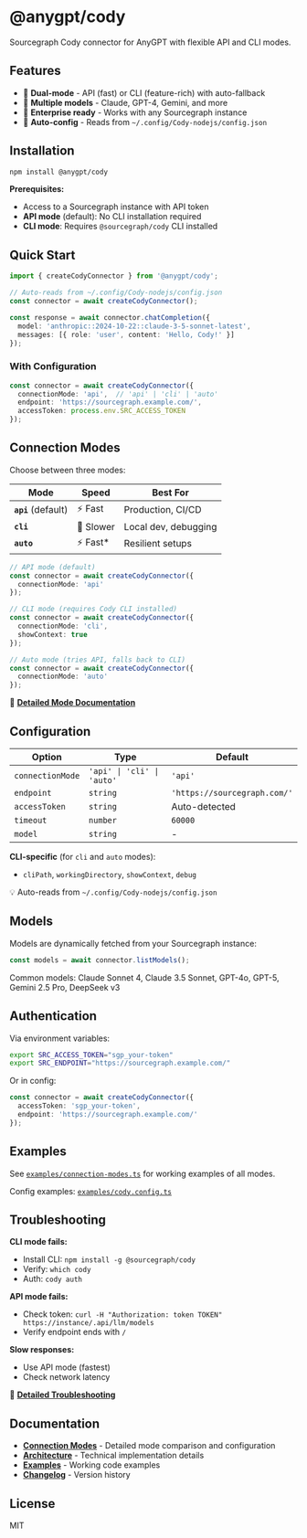 # @anygpt/cody

Sourcegraph Cody connector for AnyGPT with flexible API and CLI modes.

## Features

- 🚀 **Dual-mode** - API (fast) or CLI (feature-rich) with auto-fallback
- 🔄 **Multiple models** - Claude, GPT-4, Gemini, and more
- 🎯 **Enterprise ready** - Works with any Sourcegraph instance
- 🔧 **Auto-config** - Reads from `~/.config/Cody-nodejs/config.json`

## Installation

```bash
npm install @anygpt/cody
```

**Prerequisites:**
- Access to a Sourcegraph instance with API token
- **API mode** (default): No CLI installation required
- **CLI mode**: Requires `@sourcegraph/cody` CLI installed

## Quick Start

```typescript
import { createCodyConnector } from '@anygpt/cody';

// Auto-reads from ~/.config/Cody-nodejs/config.json
const connector = await createCodyConnector();

const response = await connector.chatCompletion({
  model: 'anthropic::2024-10-22::claude-3-5-sonnet-latest',
  messages: [{ role: 'user', content: 'Hello, Cody!' }]
});
```

### With Configuration

```typescript
const connector = await createCodyConnector({
  connectionMode: 'api',  // 'api' | 'cli' | 'auto'
  endpoint: 'https://sourcegraph.example.com/',
  accessToken: process.env.SRC_ACCESS_TOKEN
});
```

## Connection Modes

Choose between three modes:

| Mode | Speed | Best For |
|------|-------|----------|
| **`api`** (default) | ⚡ Fast | Production, CI/CD |
| **`cli`** | 🐢 Slower | Local dev, debugging |
| **`auto`** | ⚡ Fast* | Resilient setups |

```typescript
// API mode (default)
const connector = await createCodyConnector({
  connectionMode: 'api'
});

// CLI mode (requires Cody CLI installed)
const connector = await createCodyConnector({
  connectionMode: 'cli',
  showContext: true
});

// Auto mode (tries API, falls back to CLI)
const connector = await createCodyConnector({
  connectionMode: 'auto'
});
```

📖 **[Detailed Mode Documentation](./docs/CONNECTION_MODES.md)**

## Configuration

| Option | Type | Default |
|--------|------|---------|
| `connectionMode` | `'api' \| 'cli' \| 'auto'` | `'api'` |
| `endpoint` | `string` | `'https://sourcegraph.com/'` |
| `accessToken` | `string` | Auto-detected |
| `timeout` | `number` | `60000` |
| `model` | `string` | - |

**CLI-specific** (for `cli` and `auto` modes):
- `cliPath`, `workingDirectory`, `showContext`, `debug`

💡 Auto-reads from `~/.config/Cody-nodejs/config.json`

## Models

Models are dynamically fetched from your Sourcegraph instance:

```typescript
const models = await connector.listModels();
```

Common models: Claude Sonnet 4, Claude 3.5 Sonnet, GPT-4o, GPT-5, Gemini 2.5 Pro, DeepSeek v3

## Authentication

Via environment variables:
```bash
export SRC_ACCESS_TOKEN="sgp_your-token"
export SRC_ENDPOINT="https://sourcegraph.example.com/"
```

Or in config:
```typescript
const connector = await createCodyConnector({
  accessToken: 'sgp_your-token',
  endpoint: 'https://sourcegraph.example.com/'
});
```

## Examples

See [`examples/connection-modes.ts`](./examples/connection-modes.ts) for working examples of all modes.

Config examples: [`examples/cody.config.ts`](./examples/cody.config.ts)

## Troubleshooting

**CLI mode fails:**
- Install CLI: `npm install -g @sourcegraph/cody`
- Verify: `which cody`
- Auth: `cody auth`

**API mode fails:**
- Check token: `curl -H "Authorization: token TOKEN" https://instance/.api/llm/models`
- Verify endpoint ends with `/`

**Slow responses:**
- Use API mode (fastest)
- Check network latency

📖 **[Detailed Troubleshooting](./docs/CONNECTION_MODES.md#troubleshooting)**

## Documentation

- **[Connection Modes](./docs/CONNECTION_MODES.md)** - Detailed mode comparison and configuration
- **[Architecture](./docs/ARCHITECTURE.md)** - Technical implementation details
- **[Examples](./examples/)** - Working code examples
- **[Changelog](./CHANGELOG.md)** - Version history

## License

MIT

